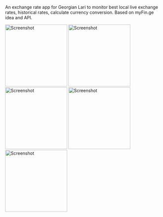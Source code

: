 An exchange rate app for Georgian Lari to monitor best local live exchange rates, historical rates, calculate currency conversion. Based on myFin.ge idea and API.

<img src="https://github.com/user-attachments/assets/1801ea05-f9e9-47dd-8ec5-04d2401853a6" alt="Screenshot" width="200">
<img src="https://github.com/user-attachments/assets/e12c6935-0c34-482a-b13b-53a8ba6c0689" alt="Screenshot" width="200">
<img src="https://github.com/user-attachments/assets/b868da13-54f0-4775-a119-c776483f93da" alt="Screenshot" width="200">
<img src="https://github.com/user-attachments/assets/3f16f2e5-343e-44b7-a7a6-8744b27e4e48" alt="Screenshot" width="200">
<img src="https://github.com/user-attachments/assets/de21356e-14de-40ef-8e01-88a0ee27fb7f" alt="Screenshot" width="200">

